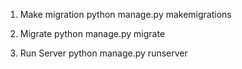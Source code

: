 1. Make migration
python manage.py makemigrations

2. Migrate
python manage.py migrate

3. Run Server
python manage.py runserver
